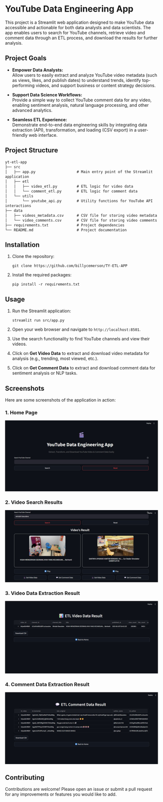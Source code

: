 # YouTube Data Engineering App

This project is a Streamlit web application designed to make YouTube data accessible and actionable for both data analysts and data scientists. The app enables users to search for YouTube channels, retrieve video and comment data through an ETL process, and download the results for further analysis.

## Project Goals

- **Empower Data Analysts:**  
  Allow users to easily extract and analyze YouTube video metadata (such as views, likes, and publish dates) to understand trends, identify top-performing videos, and support business or content strategy decisions.

- **Support Data Science Workflows:**  
  Provide a simple way to collect YouTube comment data for any video, enabling sentiment analysis, natural language processing, and other advanced analytics.

- **Seamless ETL Experience:**  
  Demonstrate end-to-end data engineering skills by integrating data extraction (API), transformation, and loading (CSV export) in a user-friendly web interface.

## Project Structure

```
yt-etl-app
├── src
│   ├── app.py                   # Main entry point of the Streamlit application
│   ├── etl
│   │   ├── video_etl.py         # ETL logic for video data
│   │   └── comment_etl.py       # ETL logic for comment data
│   └── utils
│       └── youtube_api.py       # Utility functions for YouTube API interactions
├── data
│   ├── videos_metadata.csv      # CSV file for storing video metadata
│   └── video_comments.csv       # CSV file for storing video comments
├── requirements.txt             # Project dependencies
└── README.md                    # Project documentation
```

## Installation

1. Clone the repository:
   ```
   git clone https://github.com/billycemerson/TY-ETL-APP
   ```

2. Install the required packages:
   ```
   pip install -r requirements.txt
   ```

## Usage

1. Run the Streamlit application:
   ```
   streamlit run src/app.py
   ```

2. Open your web browser and navigate to `http://localhost:8501`.

3. Use the search functionality to find YouTube channels and view their videos.

4. Click on **Get Video Data** to extract and download video metadata for analysis (e.g., trending, most viewed, etc.).

5. Click on **Get Comment Data** to extract and download comment data for sentiment analysis or NLP tasks.

## Screenshots

Here are some screenshots of the application in action:

### 1. Home Page
![Home Page](./image/image-1.jpg)

### 2. Video Search Results
![Videos Result After Search](./image/image-2.jpg)

### 3. Video Data Extraction Result
![Result for Video Data](./image/image-3.jpg)

### 4. Comment Data Extraction Result
![Result for Comment Data](./image/image-4.jpg)

## Contributing

Contributions are welcome! Please open an issue or submit a pull request for any improvements or features you would like to add.